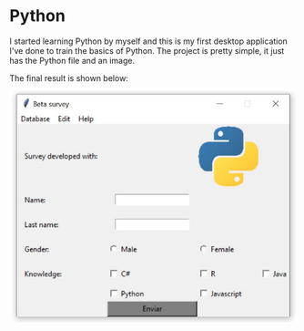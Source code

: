 # Python
I started learning Python by myself and this is my first desktop application I've done to train the basics of Python. The project is pretty simple, it just has the Python file and an image.

The final result is shown below:

![Screenshot](AppInterface.jpg)

